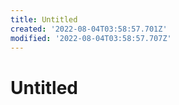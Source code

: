 ```yaml
---
title: Untitled
created: '2022-08-04T03:58:57.701Z'
modified: '2022-08-04T03:58:57.707Z'
---
```


# Untitled
